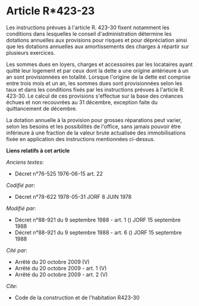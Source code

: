 # Article R*423-23

Les instructions prévues à l'article R. 423-30 fixent notamment les conditions dans lesquelles le conseil d'administration
détermine les dotations annuelles aux provisions pour risques et pour dépréciation ainsi que les dotations annuelles aux
amortissements des charges à répartir sur plusieurs exercices.

Les sommes dues en loyers, charges et accessoires par les locataires ayant quitté leur logement et par ceux dont la dette a
une origine antérieure à un an sont provisionnées en totalité. Lorsque l'origine de la dette est comprise entre trois mois et
un an, les sommes dues sont provisionnées selon les taux et dans les conditions fixés par les instructions prévues à
l'article R. 423-30. Le calcul de ces provisions s'effectue sur la base des créances échues et non recouvrées au 31 décembre,
exception faite du quittancement de décembre.

La dotation annuelle à la provision pour grosses réparations peut varier, selon les besoins et les possibilités de l'office,
sans jamais pouvoir être inférieure à une fraction de la valeur brute actualisée des immobilisations fixée en application des
instructions mentionnées ci-dessus.

**Liens relatifs à cet article**

_Anciens textes_:

  - Décret n°76-525 1976-06-15 art. 22

_Codifié par_:

  - Décret n°78-622 1978-05-31 JORF 8 JUIN 1978

_Modifié par_:

  - Décret n°88-921 du 9 septembre 1988 - art. 1 () JORF 15 septembre 1988
  - Décret n°88-921 du 9 septembre 1988 - art. 6 () JORF 15 septembre 1988

_Cité par_:

  - Arrêté du 20 octobre 2009 (V)
  - Arrêté du 20 octobre 2009 - art. 1 (V)
  - Arrêté du 20 octobre 2009 - art. 2 (V)

_Cite_:

  - Code de la construction et de l'habitation R423-30
